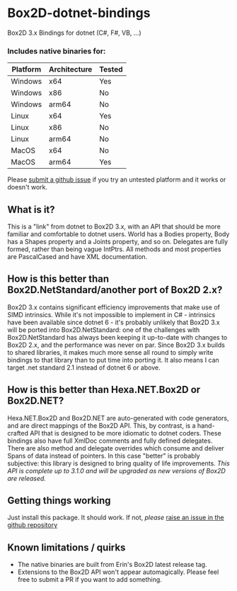 # Box2D-dotnet-bindings
Box2D 3.x Bindings for dotnet (C#, F#, VB, ...)

### Includes native binaries for:

| Platform  | Architecture | Tested |
|-----------| ------------ |-------|
| Windows   | x64          | Yes   |
| Windows   | x86          | No    |
| Windows   | arm64        | No    |
| Linux     | x64          | Yes   |
| Linux     | x86          | No    |
| Linux     | arm64        | No    |
| MacOS     | x64          | No    |
| MacOS     | arm64        | Yes   |

Please [submit a github issue](https://github.com/HughPH/Box2D-dotnet-bindings/issues) if you try an untested platform and it works or doesn't work.

## What is it?
This is a "link" from dotnet to Box2D 3.x, with an API that should be more familiar and comfortable to dotnet users. World has a Bodies property, Body has a Shapes property and a Joints property, and so on. Delegates are fully formed, rather than being vague IntPtrs. All methods and most properties are PascalCased and have XML documentation.

## How is this better than Box2D.NetStandard/another port of Box2D 2.x?
Box2D 3.x contains significant efficiency improvements that make use of SIMD intrinsics.
While it's not impossible to implement in C# - intrinsics have been available since dotnet 6 - it's probably unlikely that Box2D 3.x will be ported into Box2D.NetStandard: one of the challenges with Box2D.NetStandard has always been keeping it up-to-date with changes to Box2D 2.x, and the performance was never on par. Since Box2D 3.x builds to shared libraries, it makes much more sense all round to simply write bindings to that library than to put time into porting it. It also means I can target .net standard 2.1 instead of dotnet 6 or above.

## How is this better than Hexa.NET.Box2D or Box2D.NET?
Hexa.NET.Box2D and Box2D.NET are auto-generated with code generators, and are direct mappings of the Box2D API. This, by contrast, is a hand-crafted API that is designed to be more idiomatic to dotnet coders.
These bindings also have full XmlDoc comments and fully defined delegates. There are also method and delegate overrides which consume and deliver Spans of data instead of pointers.
In this case "better" is probably subjective: this library is designed to bring quality of life improvements. *This API is complete up to 3.1.0 and will be upgraded as new versions of Box2D are released.* 

## Getting things working
Just install this package. It should work. If not, *please* [raise an issue in the github repository](https://github.com/HughPH/Box2D-dotnet-bindings/issues)

## Known limitations / quirks
- The native binaries are built from Erin's Box2D latest release tag.
- Extensions to the Box2D API won't appear automagically. Please feel free to submit a PR if you want to add something.

